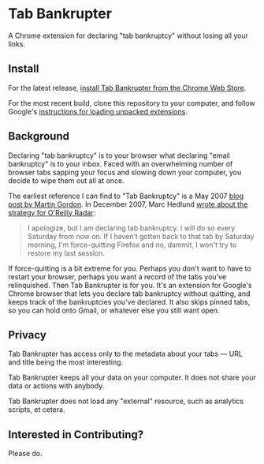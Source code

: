 # Tab Bankrupter

A Chrome extension for declaring "tab bankruptcy" without losing all your links.

## Install

For the latest release, [install Tab Bankrupter from the Chrome Web Store](https://chrome.google.com/webstore/detail/tab-bankrupter/pndipmgldhbejkehopnbbpjgidkbiimh).

For the most recent build, clone this repository to your computer, and follow Google's [instructions for loading unpacked extensions](http://developer.chrome.com/extensions/getstarted.html#unpacked).

## Background

Declaring "tab bankruptcy" is to your browser what declaring "email bankruptcy" is to your inbox. Faced with an overwhelming number of browser tabs sapping your focus and slowing down your computer, you decide to wipe them out all at once.

The earliest reference I can find to "Tab Bankruptcy" is a May 2007 [blog post by Martin Gordon](http://www.martingordon.org/blog/2007/05/28/blogging-productivity-tip-declare-tab-bankruptcy/). In December 2007, Marc Hedlund [wrote about the strategy for O'Reilly Radar](http://radar.oreilly.com/2007/12/tab-bankruptcy.html):

> I apologize, but I am declaring tab bankruptcy. I will do so every Saturday from now on. If I haven’t gotten back to that tab by Saturday morning, I'm force-quitting Firefox and no, dammit, I won't try to restore my last session.

If force-quitting is a bit extreme for you. Perhaps you don't want to have to restart your browser, perhaps you want a record of the tabs you've relinquished. Then Tab Bankrupter is for you. It's an extension for Google's Chrome browser that lets you declare tab bankruptcy without quitting, and keeps track of the bankruptcies you've declared. It also skips pinned tabs, so you can hold onto Gmail, or whatever else you still want open.

## Privacy

Tab Bankrupter has access only to the metadata about your tabs — URL and title being the most interesting.

Tab Bankrupter keeps all your data on your computer. It does not  share your data or actions with anybody.

Tab Bankrupter does not load any "external" resource, such as analytics scripts, et cetera.

## Interested in Contributing?

Please do.